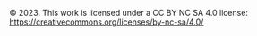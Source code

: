 © 2023. This work is licensed under a CC BY NC SA 4.0 license: https://creativecommons.org/licenses/by-nc-sa/4.0/
